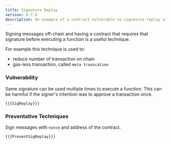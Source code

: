 ```yaml
---
title: Signature Replay
version: 0.7.6
description: An example of a contract vulnerable to signature replay attack
---
```


Signing messages off-chain and having a contract that requires that signature before executing
a function is a useful technique.

For example this technique is used to:

- reduce number of transaction on chain
- gas-less transaction, called `meta transcation`

### Vulnerability

Same signature can be used multiple times to execute a function. This can be harmful
if the signer's intention was to approve a transaction once.

```solidity
{{{SigReplay}}}
```

### Preventative Techniques

Sign messages with `nonce` and address of the contract.

```solidity
{{{PreventSigReplay}}}
```
